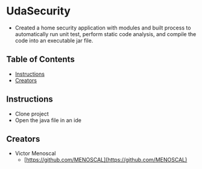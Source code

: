# UdaSecurity

* Created a home security application with modules and built process to automatically run unit test, perform static code analysis, and compile the code into an executable jar file.

## Table of Contents

* [Instructions](#instructions)
* [Creators](#creators)

## Instructions

* Clone project
* Open the java file in an ide

## Creators

* Victor Menoscal
    - [https://github.com/MENOSCAL](https://github.com/MENOSCAL)